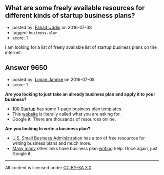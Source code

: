 ## What are some freely available resources for different kinds of startup business plans?

- posted by: [Fahad Uddin](https://stackexchange.com/users/160083/fahad-uddin) on 2016-07-08
- tagged: `business-plan`
- score: 1

I am looking for a list of freely available list of startup business plans on the internet.


## Answer 9650

- posted by: [Logan Jahnke](https://stackexchange.com/users/5204404/logan-jahnke) on 2016-07-08
- score: 1

<p><strong>Are you looking to just take an already business plan and apply it to your business?</strong></p>

<ul>
<li><a href="http://100startup.com/#resources" rel="nofollow">100 Startup</a> has some 1-page business plan templates.</li>
<li>This <a href="https://www.businessplantemplate.net/" rel="nofollow">website</a> is literally called what you are asking for.</li>
<li>Google it. There are thousands of resources online.</li>
</ul>

<p><strong>Are you looking to write a business plan?</strong></p>

<ul>
<li><a href="https://www.sba.gov/starting-business/write-your-business-plan" rel="nofollow">U.S. Small Business Administration</a> has a ton of free resources for writing business plans and much more.</li>
<li><a href="http://sbinformation.about.com/od/businessplans/tp/business-plan-help.htm" rel="nofollow">Many many</a> other links have business plan <a href="http://articles.bplans.com/writing-a-business-plan/" rel="nofollow">writing</a> help. Once again, just Google it.</li>
</ul>




---

All content is licensed under [CC BY-SA 3.0](https://creativecommons.org/licenses/by-sa/3.0/).
